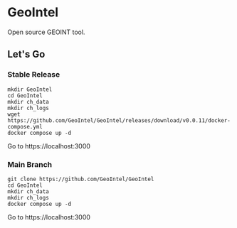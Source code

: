 # GeoIntel

Open source GEOINT tool.

## Let's Go

### Stable Release

```
mkdir GeoIntel
cd GeoIntel
mkdir ch_data
mkdir ch_logs
wget https://github.com/GeoIntel/GeoIntel/releases/download/v0.0.11/docker-compose.yml
docker compose up -d
```
Go to https://localhost:3000

### Main Branch

```
git clone https://github.com/GeoIntel/GeoIntel
cd GeoIntel
mkdir ch_data
mkdir ch_logs
docker compose up -d
```
Go to https://localhost:3000
